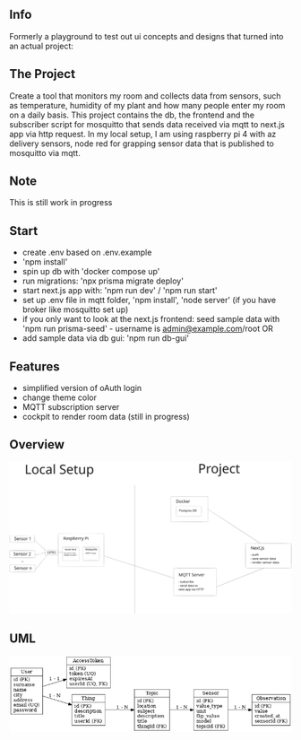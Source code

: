 ## Info

Formerly a playground to test out ui concepts and designs that turned into an actual project:

## The Project

Create a tool that monitors my room and collects data from sensors, such as temperature, humidity of my plant and how many people enter my room on a daily basis.
This project contains the db, the frontend and the subscriber script for mosquitto that sends data received via mqtt to next.js app via http request.
In my local setup, I am using raspberry pi 4 with az delivery sensors, node red for grapping sensor data that is published to mosquitto via mqtt.

## Note

This is still work in progress

## Start

- create .env based on .env.example
- 'npm install'
- spin up db with 'docker compose up'
- run migrations: 'npx prisma migrate deploy'
- start next.js app with: 'npm run dev' / 'npm run start'
- set up .env file in mqtt folder, 'npm install', 'node server' (if you have broker like mosquitto set up)
- if you only want to look at the next.js frontend: seed sample data with 'npm run prisma-seed' - username is admin@example.com/root OR
- add sample data via db gui: 'npm run db-gui'

## Features

- simplified version of oAuth login
- change theme color
- MQTT subscription server
- cockpit to render room data (still in progress)

## Overview

![Architecture Diagram](./docs/overview.svg)

## UML

![Data Layer](./docs/data.png)
